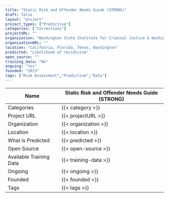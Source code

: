 ```yaml
---
title: "Static Risk and Offender Needs Guide (STRONG)"
draft: false
layout: "project"
project_types: ["Predictive"]
categories: ["Corrections"]
projectURL: ""
organization: "Washington State Institute for Criminal Justice & Washington Department of Corrections "
organizationURL: ""
location: "Califonria, Florida, Texas, Washington"
predicted: "Likelihood of recidivism"
open_source: ""
training_data: "No"
ongoing: "Yes"
founded: "2013"
tags: ["Risk Assessment","Predictive","Data"]
---
```



Name                    |  Static Risk and Offender Needs Guide (STRONG)    
------------------------|----
Categories              | {{< category >}} 
Project URL             | {{< projectURL >}} 
Organization            | {{< organization >}} 
Location                | {{< location >}} 
What is Predicted       | {{< predicted >}} 
Open Source             | {{< open-source >}} 
Available Training Data | {{< training-data >}}
Ongoing                 | {{< ongoing >}} 
Founded                 | {{< founded >}} 
Tags                    | {{< tags >}} 
